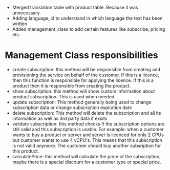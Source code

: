 - Merged translation table with product table. Because it was unnecessary.
- Adding language_id to understand in which language the text has been written
- Added management_class to add certain features like subscribe, pricing etc.


# Management Class responsibilities
- create subscription: this method will be responsible from creating and provisioning the service on behalf of the customer. If this is a licence, then this function is responsible for applying the licence. If this is a product then it is responsible from creating the product.
- show subscription: this method will show custom information about product subscription. This is used when needed.
- update subscription: This method generally being used to change subscription data or change subscription expiration date
- delete subscription: This method will delete the subscription and all its information as well as 3rd party data if exists
- validate subscription: this method checks if the subscription options are still valid and this subscription is usable. For example: when a customer wants to buy a product or server and server is licenced for only 2 CPUs but customer wants to use 4 vCPU's. This means that this subscription is not valid anymore. The customer should buy another subsription for this product.
- calculatePrice: this method will calculate the price of the subscription, maybe there is a special discount for a customer type or special price.
